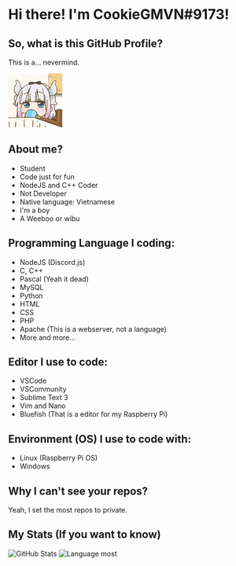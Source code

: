 # Hi there! I'm CookieGMVN#9173!

## So, what is this GitHub Profile?

This is a... nevermind.

<img src= "https://raw.githubusercontent.com/CookieGMVN/CookieGMVN/main/resources/kanna.gif" width= 110 height=110>

## About me?

- Student
- Code just for fun
- NodeJS and C++ Coder
- Not Developer
- Native language: Vietnamese
- I'm a boy
- A Weeboo or wibu

## Programming Language I coding:

- NodeJS (Discord.js)
- C, C++
- Pascal (Yeah it dead)
- MySQL
- Python
- HTML
- CSS
- PHP
- Apache (This is a webserver, not a language)
- More and more...

## Editor I use to code:

- VSCode
- VSCommunity
- Sublime Text 3
- Vim and Nano
- Bluefish (That is a editor for my Raspberry Pi)

## Environment (OS) I use to code with:

- Linux (Raspberry Pi OS)
- Windows

## Why I can't see your repos?

Yeah, I set the most repos to private.

## My Stats (If you want to know)

![GitHub Stats](https://github-readme-stats.vercel.app/api?username=CookieGMVN&show_icons=true&theme=cobalt)
![Language most](https://github-readme-stats.vercel.app/api/top-langs/?username=CookieGMVN&theme=cobalt&layout=compact)
